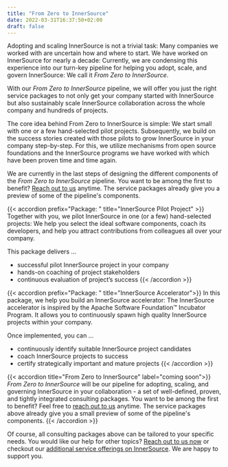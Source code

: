 ```yaml
---
title: "From Zero to InnerSource"
date: 2022-03-31T16:37:50+02:00
draft: false
---
```

  
Adopting and scaling InnerSource is not a trivial task: Many companies we worked with are uncertain how and where to start. We have worked on InnerSource for nearly a decade: Currently, we are condensing this experience into our turn-key pipeline for helping you adopt, scale, and govern InnerSource: We call it _From Zero to InnerSource_.

With our _From Zero to InnerSource_ pipeline, we will offer you just the right service packages to not only get your company started with InnerSource but also sustainably scale InnerSource collaboration across the whole company and hundreds of projects. 

The core idea behind From Zero to InnerSource is simple: We start small with one or a few hand-selected pilot projects. Subsequently, we build on the success stories created with those pilots to grow InnerSource in your company step-by-step. For this, we utilize mechanisms from open source foundations and the InnerSource programs we have worked with which have been proven time and time again. 

We are currently in the last steps of designing the different components of the _From Zero to InnerSource_ pipeline. You want to be among the first to benefit? [Reach out to us](mailto:mail@caprarodorner.de) anytime. The service packages already give you a preview of some of the pipeline's components. 

{{< accordion prefix="Package: " title="InnerSource Pilot Project" >}}
Together with you, we pilot InnerSource in one (or a few) hand-selected projects: We help you select the ideal software components, coach its developers, and help you attract contributions from colleagues all over your company.

This package delivers …
- successful pilot InnerSource project in your company
- hands-on coaching of project stakeholders
- continuous evaluation of project’s success
{{< /accordion >}}

{{< accordion prefix="Package: " title="InnerSource Accelerator">}}
In this package, we help you build an InnerSource accelerator: The InnerSource accelerator is inspired by the Apache Software Foundation™ Incubator Program. It allows you to continuously spawn high quality InnerSource projects within your company.

Once implemented, you can … 
- continuously identify suitable InnerSource project candidates
- coach InnerSource projects to success
- certify strategically important and mature projects
{{< /accordion >}}

{{< accordion title="From Zero to InnerSource" label="coming soon">}}
_From Zero to InnerSource_ will be our pipeline for adopting, scaling, and governing InnerSource in your collaboration - a set of well-defined, proven, and tightly integrated consulting packages. You want to be among the first to benefit? Feel free to [reach out to us](mailto:mail@caprarodorner.de) anytime. The service packages above already give you a small preview of some of the pipeline's components. 
{{< /accordion >}}

Of course, all consulting packages above can be tailored to your specific needs. You would like our help for other topics? [Reach out to us now](mailto:mail@caprarodorner.de) or checkout our [additional service offerings on InnerSource](/services). We are happy to support you.